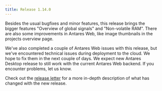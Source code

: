 ```yaml
---
title: Release 1.14.0
---
```


Besides the usual bugfixes and minor features, this release brings the bigger features "Overview of global signals" and "Non-volatile RAM". There are also some improvements in Antares Web, like image thumbnails in the projects overview page.

We've also completed a couple of Antares Web issues with this release, but we've encountered technical issues during deployment to the cloud. We hope to fix them in the next couple of days. We expect new Antares Desktop release to still work with the current Antares Web backend. If you encounter problems, let us know.

Check out the [release letter](/docs/releases/release-1.14.0/index.html) for a more in-depth description of what has changed with the new release.
